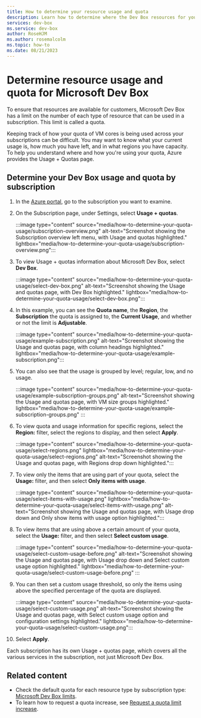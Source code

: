 ```yaml
--- 
title: How to determine your resource usage and quota 
description: Learn how to determine where the Dev Box resources for your subscription are used and if you have any spare capacity against your quota.  
services: dev-box
ms.service: dev-box
author: RoseHJM
ms.author: rosemalcolm
ms.topic: how-to 
ms.date: 08/21/2023 
--- 
```


# Determine resource usage and quota for Microsoft Dev Box  

To ensure that resources are available for customers, Microsoft Dev Box has a limit on the number of each type of resource that can be used in a subscription. This limit is called a quota. 

Keeping track of how your quota of VM cores is being used across your subscriptions can be difficult. You may want to know what your current usage is, how much you have left, and in what regions you have capacity. To help you understand where and how you're using your quota, Azure provides the Usage + Quotas page. 

## Determine your Dev Box usage and quota by subscription

1. In the [Azure portal](https://portal.azure.com), go to the subscription you want to examine. 

1. On the Subscription page, under Settings, select **Usage + quotas**.

   :::image type="content" source="media/how-to-determine-your-quota-usage/subscription-overview.png" alt-text="Screenshot showing the Subscription overview left menu, with Usage and quotas highlighted." lightbox="media/how-to-determine-your-quota-usage/subscription-overview.png"::: 
 
1. To view Usage + quotas information about Microsoft Dev Box, select **Dev Box**.  

   :::image type="content" source="media/how-to-determine-your-quota-usage/select-dev-box.png" alt-text="Screenshot showing the Usage and quotas page, with Dev Box highlighted." lightbox="media/how-to-determine-your-quota-usage/select-dev-box.png":::    
 
1. In this example, you can see the **Quota name**, the **Region**, the **Subscription** the quota is assigned to, the **Current Usage**, and whether or not the limit is **Adjustable**.

   :::image type="content" source="media/how-to-determine-your-quota-usage/example-subscription.png" alt-text="Screenshot showing the Usage and quotas page, with column headings highlighted." lightbox="media/how-to-determine-your-quota-usage/example-subscription.png":::    

1. You can also see that the usage is grouped by level; regular, low, and no usage. 

   :::image type="content" source="media/how-to-determine-your-quota-usage/example-subscription-groups.png" alt-text="Screenshot showing the Usage and quotas page, with VM size groups highlighted." lightbox="media/how-to-determine-your-quota-usage/example-subscription-groups.png" :::
 
1. To view quota and usage information for specific regions, select the **Region:** filter, select the regions to display, and then select **Apply**. 

   :::image type="content" source="media/how-to-determine-your-quota-usage/select-regions.png"  lightbox="media/how-to-determine-your-quota-usage/select-regions.png" alt-text="Screenshot showing the Usage and quotas page, with Regions drop down highlighted.":::
 
1. To view only the items that are using part of your quota, select the **Usage:** filter, and then select **Only items with usage**. 

   :::image type="content" source="media/how-to-determine-your-quota-usage/select-items-with-usage.png" lightbox="media/how-to-determine-your-quota-usage/select-items-with-usage.png" alt-text="Screenshot showing the Usage and quotas page, with Usage drop down and Only show items with usage option highlighted.":::
 
1. To view items that are using above a certain amount of your quota, select the **Usage:** filter, and then select **Select custom usage**. 

   :::image type="content" source="media/how-to-determine-your-quota-usage/select-custom-usage-before.png" alt-text="Screenshot showing the Usage and quotas page, with Usage drop down and Select custom usage option highlighted." lightbox="media/how-to-determine-your-quota-usage/select-custom-usage-before.png" :::
 
1. You can then set a custom usage threshold, so only the items using above the specified percentage of the quota are displayed.  
 
   :::image type="content" source="media/how-to-determine-your-quota-usage/select-custom-usage.png" alt-text="Screenshot showing the Usage and quotas page, with Select custom usage option and configuration settings highlighted."  lightbox="media/how-to-determine-your-quota-usage/select-custom-usage.png":::

1. Select **Apply**. 

 Each subscription has its own Usage + quotas page, which covers all the various services in the subscription, not just Microsoft Dev Box. 

## Related content 

- Check the default quota for each resource type by subscription type: [Microsoft Dev Box limits](/azure/azure-resource-manager/management/azure-subscription-service-limits#microsoft-dev-box-limits).
- To learn how to request a quota increase, see [Request a quota limit increase](./how-to-request-quota-increase.md). 